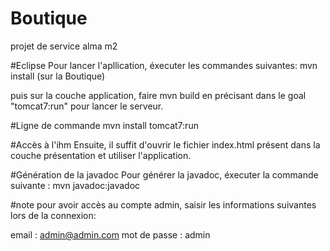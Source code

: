 # Boutique
projet de service alma m2

#Eclipse
Pour lancer l'apllication, éxecuter les commandes suivantes:
mvn install (sur la Boutique)

puis sur la couche application, faire mvn build en précisant dans le goal "tomcat7:run" pour lancer le serveur.

#Ligne de commande
mvn install
tomcat7:run

#Accès à l'ihm
Ensuite, il suffit d'ouvrir le fichier index.html présent dans la couche présentation et utiliser l'application.

#Génération de la javadoc
Pour générer la javadoc, éxecuter la commande suivante : mvn javadoc:javadoc

#note
pour avoir accès au compte admin, saisir les informations suivantes lors de la connexion:

email : admin@admin.com
mot de passe : admin
